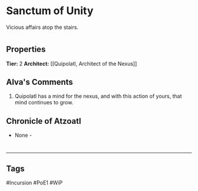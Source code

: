 # Sanctum of Unity
Vicious affairs atop the stairs.

#
## Properties
**Tier:** 2
**Architect:** [[Quipolatl, Architect of the Nexus]]
## Alva's Comments
1. Quipolatl has a mind for the nexus, and with this action of yours, that mind continues to grow.
## Chronicle of Atzoatl
- None -

#
---
## Tags
#Incursion
#PoE1
#WiP
